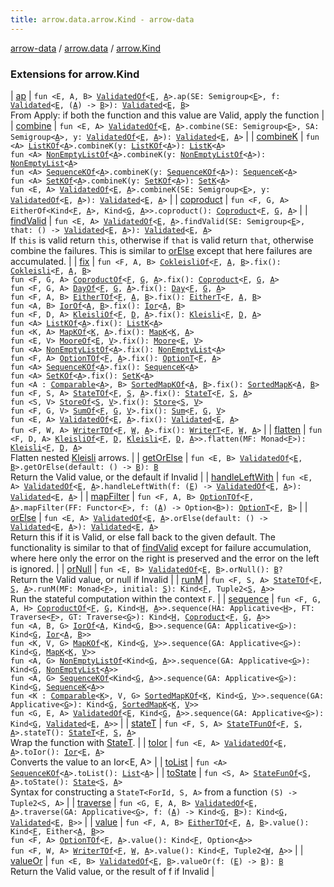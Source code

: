 ```yaml
---
title: arrow.data.arrow.Kind - arrow-data
---
```


[arrow-data](../../index.html) / [arrow.data](../index.html) / [arrow.Kind](./index.html)

### Extensions for arrow.Kind

| [ap](ap.html) | `fun <E, A, B> `[`ValidatedOf`](../-validated-of.html)`<`[`E`](ap.html#E)`, `[`A`](ap.html#A)`>.ap(SE: Semigroup<`[`E`](ap.html#E)`>, f: `[`Validated`](../-validated/index.html)`<`[`E`](ap.html#E)`, (`[`A`](ap.html#A)`) -> `[`B`](ap.html#B)`>): `[`Validated`](../-validated/index.html)`<`[`E`](ap.html#E)`, `[`B`](ap.html#B)`>`<br>From Apply: if both the function and this value are Valid, apply the function |
| [combine](combine.html) | `fun <E, A> `[`ValidatedOf`](../-validated-of.html)`<`[`E`](combine.html#E)`, `[`A`](combine.html#A)`>.combine(SE: Semigroup<`[`E`](combine.html#E)`>, SA: Semigroup<`[`A`](combine.html#A)`>, y: `[`ValidatedOf`](../-validated-of.html)`<`[`E`](combine.html#E)`, `[`A`](combine.html#A)`>): `[`Validated`](../-validated/index.html)`<`[`E`](combine.html#E)`, `[`A`](combine.html#A)`>` |
| [combineK](combine-k.html) | `fun <A> `[`ListKOf`](../-list-k-of.html)`<`[`A`](combine-k.html#A)`>.combineK(y: `[`ListKOf`](../-list-k-of.html)`<`[`A`](combine-k.html#A)`>): `[`ListK`](../-list-k/index.html)`<`[`A`](combine-k.html#A)`>`<br>`fun <A> `[`NonEmptyListOf`](../-non-empty-list-of.html)`<`[`A`](combine-k.html#A)`>.combineK(y: `[`NonEmptyListOf`](../-non-empty-list-of.html)`<`[`A`](combine-k.html#A)`>): `[`NonEmptyList`](../-non-empty-list/index.html)`<`[`A`](combine-k.html#A)`>`<br>`fun <A> `[`SequenceKOf`](../-sequence-k-of.html)`<`[`A`](combine-k.html#A)`>.combineK(y: `[`SequenceKOf`](../-sequence-k-of.html)`<`[`A`](combine-k.html#A)`>): `[`SequenceK`](../-sequence-k/index.html)`<`[`A`](combine-k.html#A)`>`<br>`fun <A> `[`SetKOf`](../-set-k-of.html)`<`[`A`](combine-k.html#A)`>.combineK(y: `[`SetKOf`](../-set-k-of.html)`<`[`A`](combine-k.html#A)`>): `[`SetK`](../-set-k/index.html)`<`[`A`](combine-k.html#A)`>`<br>`fun <E, A> `[`ValidatedOf`](../-validated-of.html)`<`[`E`](combine-k.html#E)`, `[`A`](combine-k.html#A)`>.combineK(SE: Semigroup<`[`E`](combine-k.html#E)`>, y: `[`ValidatedOf`](../-validated-of.html)`<`[`E`](combine-k.html#E)`, `[`A`](combine-k.html#A)`>): `[`Validated`](../-validated/index.html)`<`[`E`](combine-k.html#E)`, `[`A`](combine-k.html#A)`>` |
| [coproduct](coproduct.html) | `fun <F, G, A> EitherOf<Kind<`[`F`](coproduct.html#F)`, `[`A`](coproduct.html#A)`>, Kind<`[`G`](coproduct.html#G)`, `[`A`](coproduct.html#A)`>>.coproduct(): `[`Coproduct`](../-coproduct/index.html)`<`[`F`](coproduct.html#F)`, `[`G`](coproduct.html#G)`, `[`A`](coproduct.html#A)`>` |
| [findValid](find-valid.html) | `fun <E, A> `[`ValidatedOf`](../-validated-of.html)`<`[`E`](find-valid.html#E)`, `[`A`](find-valid.html#A)`>.findValid(SE: Semigroup<`[`E`](find-valid.html#E)`>, that: () -> `[`Validated`](../-validated/index.html)`<`[`E`](find-valid.html#E)`, `[`A`](find-valid.html#A)`>): `[`Validated`](../-validated/index.html)`<`[`E`](find-valid.html#E)`, `[`A`](find-valid.html#A)`>`<br>If `this` is valid return `this`, otherwise if `that` is valid return `that`, otherwise combine the failures. This is similar to [orElse](or-else.html) except that here failures are accumulated. |
| [fix](fix.html) | `fun <F, A, B> `[`CokleisliOf`](../-cokleisli-of.html)`<`[`F`](fix.html#F)`, `[`A`](fix.html#A)`, `[`B`](fix.html#B)`>.fix(): `[`Cokleisli`](../-cokleisli/index.html)`<`[`F`](fix.html#F)`, `[`A`](fix.html#A)`, `[`B`](fix.html#B)`>`<br>`fun <F, G, A> `[`CoproductOf`](../-coproduct-of.html)`<`[`F`](fix.html#F)`, `[`G`](fix.html#G)`, `[`A`](fix.html#A)`>.fix(): `[`Coproduct`](../-coproduct/index.html)`<`[`F`](fix.html#F)`, `[`G`](fix.html#G)`, `[`A`](fix.html#A)`>`<br>`fun <F, G, A> `[`DayOf`](../-day-of.html)`<`[`F`](fix.html#F)`, `[`G`](fix.html#G)`, `[`A`](fix.html#A)`>.fix(): `[`Day`](../-day/index.html)`<`[`F`](fix.html#F)`, `[`G`](fix.html#G)`, `[`A`](fix.html#A)`>`<br>`fun <F, A, B> `[`EitherTOf`](../-either-t-of.html)`<`[`F`](fix.html#F)`, `[`A`](fix.html#A)`, `[`B`](fix.html#B)`>.fix(): `[`EitherT`](../-either-t/index.html)`<`[`F`](fix.html#F)`, `[`A`](fix.html#A)`, `[`B`](fix.html#B)`>`<br>`fun <A, B> `[`IorOf`](../-ior-of.html)`<`[`A`](fix.html#A)`, `[`B`](fix.html#B)`>.fix(): `[`Ior`](../-ior/index.html)`<`[`A`](fix.html#A)`, `[`B`](fix.html#B)`>`<br>`fun <F, D, A> `[`KleisliOf`](../-kleisli-of.html)`<`[`F`](fix.html#F)`, `[`D`](fix.html#D)`, `[`A`](fix.html#A)`>.fix(): `[`Kleisli`](../-kleisli/index.html)`<`[`F`](fix.html#F)`, `[`D`](fix.html#D)`, `[`A`](fix.html#A)`>`<br>`fun <A> `[`ListKOf`](../-list-k-of.html)`<`[`A`](fix.html#A)`>.fix(): `[`ListK`](../-list-k/index.html)`<`[`A`](fix.html#A)`>`<br>`fun <K, A> `[`MapKOf`](../-map-k-of.html)`<`[`K`](fix.html#K)`, `[`A`](fix.html#A)`>.fix(): `[`MapK`](../-map-k/index.html)`<`[`K`](fix.html#K)`, `[`A`](fix.html#A)`>`<br>`fun <E, V> `[`MooreOf`](../-moore-of.html)`<`[`E`](fix.html#E)`, `[`V`](fix.html#V)`>.fix(): `[`Moore`](../-moore/index.html)`<`[`E`](fix.html#E)`, `[`V`](fix.html#V)`>`<br>`fun <A> `[`NonEmptyListOf`](../-non-empty-list-of.html)`<`[`A`](fix.html#A)`>.fix(): `[`NonEmptyList`](../-non-empty-list/index.html)`<`[`A`](fix.html#A)`>`<br>`fun <F, A> `[`OptionTOf`](../-option-t-of.html)`<`[`F`](fix.html#F)`, `[`A`](fix.html#A)`>.fix(): `[`OptionT`](../-option-t/index.html)`<`[`F`](fix.html#F)`, `[`A`](fix.html#A)`>`<br>`fun <A> `[`SequenceKOf`](../-sequence-k-of.html)`<`[`A`](fix.html#A)`>.fix(): `[`SequenceK`](../-sequence-k/index.html)`<`[`A`](fix.html#A)`>`<br>`fun <A> `[`SetKOf`](../-set-k-of.html)`<`[`A`](fix.html#A)`>.fix(): `[`SetK`](../-set-k/index.html)`<`[`A`](fix.html#A)`>`<br>`fun <A : `[`Comparable`](https://kotlinlang.org/api/latest/jvm/stdlib/kotlin/-comparable/index.html)`<`[`A`](fix.html#A)`>, B> `[`SortedMapKOf`](../-sorted-map-k-of.html)`<`[`A`](fix.html#A)`, `[`B`](fix.html#B)`>.fix(): `[`SortedMapK`](../-sorted-map-k/index.html)`<`[`A`](fix.html#A)`, `[`B`](fix.html#B)`>`<br>`fun <F, S, A> `[`StateTOf`](../-state-t-of.html)`<`[`F`](fix.html#F)`, `[`S`](fix.html#S)`, `[`A`](fix.html#A)`>.fix(): `[`StateT`](../-state-t/index.html)`<`[`F`](fix.html#F)`, `[`S`](fix.html#S)`, `[`A`](fix.html#A)`>`<br>`fun <S, V> `[`StoreOf`](../-store-of.html)`<`[`S`](fix.html#S)`, `[`V`](fix.html#V)`>.fix(): `[`Store`](../-store/index.html)`<`[`S`](fix.html#S)`, `[`V`](fix.html#V)`>`<br>`fun <F, G, V> `[`SumOf`](../-sum-of.html)`<`[`F`](fix.html#F)`, `[`G`](fix.html#G)`, `[`V`](fix.html#V)`>.fix(): `[`Sum`](../-sum/index.html)`<`[`F`](fix.html#F)`, `[`G`](fix.html#G)`, `[`V`](fix.html#V)`>`<br>`fun <E, A> `[`ValidatedOf`](../-validated-of.html)`<`[`E`](fix.html#E)`, `[`A`](fix.html#A)`>.fix(): `[`Validated`](../-validated/index.html)`<`[`E`](fix.html#E)`, `[`A`](fix.html#A)`>`<br>`fun <F, W, A> `[`WriterTOf`](../-writer-t-of.html)`<`[`F`](fix.html#F)`, `[`W`](fix.html#W)`, `[`A`](fix.html#A)`>.fix(): `[`WriterT`](../-writer-t/index.html)`<`[`F`](fix.html#F)`, `[`W`](fix.html#W)`, `[`A`](fix.html#A)`>` |
| [flatten](flatten.html) | `fun <F, D, A> `[`KleisliOf`](../-kleisli-of.html)`<`[`F`](flatten.html#F)`, `[`D`](flatten.html#D)`, `[`Kleisli`](../-kleisli/index.html)`<`[`F`](flatten.html#F)`, `[`D`](flatten.html#D)`, `[`A`](flatten.html#A)`>>.flatten(MF: Monad<`[`F`](flatten.html#F)`>): `[`Kleisli`](../-kleisli/index.html)`<`[`F`](flatten.html#F)`, `[`D`](flatten.html#D)`, `[`A`](flatten.html#A)`>`<br>Flatten nested [Kleisli](../-kleisli/index.html) arrows. |
| [getOrElse](get-or-else.html) | `fun <E, B> `[`ValidatedOf`](../-validated-of.html)`<`[`E`](get-or-else.html#E)`, `[`B`](get-or-else.html#B)`>.getOrElse(default: () -> `[`B`](get-or-else.html#B)`): `[`B`](get-or-else.html#B)<br>Return the Valid value, or the default if Invalid |
| [handleLeftWith](handle-left-with.html) | `fun <E, A> `[`ValidatedOf`](../-validated-of.html)`<`[`E`](handle-left-with.html#E)`, `[`A`](handle-left-with.html#A)`>.handleLeftWith(f: (`[`E`](handle-left-with.html#E)`) -> `[`ValidatedOf`](../-validated-of.html)`<`[`E`](handle-left-with.html#E)`, `[`A`](handle-left-with.html#A)`>): `[`Validated`](../-validated/index.html)`<`[`E`](handle-left-with.html#E)`, `[`A`](handle-left-with.html#A)`>` |
| [mapFilter](map-filter.html) | `fun <F, A, B> `[`OptionTOf`](../-option-t-of.html)`<`[`F`](map-filter.html#F)`, `[`A`](map-filter.html#A)`>.mapFilter(FF: Functor<`[`F`](map-filter.html#F)`>, f: (`[`A`](map-filter.html#A)`) -> Option<`[`B`](map-filter.html#B)`>): `[`OptionT`](../-option-t/index.html)`<`[`F`](map-filter.html#F)`, `[`B`](map-filter.html#B)`>` |
| [orElse](or-else.html) | `fun <E, A> `[`ValidatedOf`](../-validated-of.html)`<`[`E`](or-else.html#E)`, `[`A`](or-else.html#A)`>.orElse(default: () -> `[`Validated`](../-validated/index.html)`<`[`E`](or-else.html#E)`, `[`A`](or-else.html#A)`>): `[`Validated`](../-validated/index.html)`<`[`E`](or-else.html#E)`, `[`A`](or-else.html#A)`>`<br>Return this if it is Valid, or else fall back to the given default. The functionality is similar to that of [findValid](find-valid.html) except for failure accumulation, where here only the error on the right is preserved and the error on the left is ignored. |
| [orNull](or-null.html) | `fun <E, B> `[`ValidatedOf`](../-validated-of.html)`<`[`E`](or-null.html#E)`, `[`B`](or-null.html#B)`>.orNull(): `[`B`](or-null.html#B)`?`<br>Return the Valid value, or null if Invalid |
| [runM](run-m.html) | `fun <F, S, A> `[`StateTOf`](../-state-t-of.html)`<`[`F`](run-m.html#F)`, `[`S`](run-m.html#S)`, `[`A`](run-m.html#A)`>.runM(MF: Monad<`[`F`](run-m.html#F)`>, initial: `[`S`](run-m.html#S)`): Kind<`[`F`](run-m.html#F)`, Tuple2<`[`S`](run-m.html#S)`, `[`A`](run-m.html#A)`>>`<br>Run the stateful computation within the context `F`. |
| [sequence](sequence.html) | `fun <F, G, A, H> `[`CoproductOf`](../-coproduct-of.html)`<`[`F`](sequence.html#F)`, `[`G`](sequence.html#G)`, Kind<`[`H`](sequence.html#H)`, `[`A`](sequence.html#A)`>>.sequence(HA: Applicative<`[`H`](sequence.html#H)`>, FT: Traverse<`[`F`](sequence.html#F)`>, GT: Traverse<`[`G`](sequence.html#G)`>): Kind<`[`H`](sequence.html#H)`, `[`Coproduct`](../-coproduct/index.html)`<`[`F`](sequence.html#F)`, `[`G`](sequence.html#G)`, `[`A`](sequence.html#A)`>>`<br>`fun <A, B, G> `[`IorOf`](../-ior-of.html)`<`[`A`](sequence.html#A)`, Kind<`[`G`](sequence.html#G)`, `[`B`](sequence.html#B)`>>.sequence(GA: Applicative<`[`G`](sequence.html#G)`>): Kind<`[`G`](sequence.html#G)`, `[`Ior`](../-ior/index.html)`<`[`A`](sequence.html#A)`, `[`B`](sequence.html#B)`>>`<br>`fun <K, V, G> `[`MapKOf`](../-map-k-of.html)`<`[`K`](sequence.html#K)`, Kind<`[`G`](sequence.html#G)`, `[`V`](sequence.html#V)`>>.sequence(GA: Applicative<`[`G`](sequence.html#G)`>): Kind<`[`G`](sequence.html#G)`, `[`MapK`](../-map-k/index.html)`<`[`K`](sequence.html#K)`, `[`V`](sequence.html#V)`>>`<br>`fun <A, G> `[`NonEmptyListOf`](../-non-empty-list-of.html)`<Kind<`[`G`](sequence.html#G)`, `[`A`](sequence.html#A)`>>.sequence(GA: Applicative<`[`G`](sequence.html#G)`>): Kind<`[`G`](sequence.html#G)`, `[`NonEmptyList`](../-non-empty-list/index.html)`<`[`A`](sequence.html#A)`>>`<br>`fun <A, G> `[`SequenceKOf`](../-sequence-k-of.html)`<Kind<`[`G`](sequence.html#G)`, `[`A`](sequence.html#A)`>>.sequence(GA: Applicative<`[`G`](sequence.html#G)`>): Kind<`[`G`](sequence.html#G)`, `[`SequenceK`](../-sequence-k/index.html)`<`[`A`](sequence.html#A)`>>`<br>`fun <K : `[`Comparable`](https://kotlinlang.org/api/latest/jvm/stdlib/kotlin/-comparable/index.html)`<`[`K`](sequence.html#K)`>, V, G> `[`SortedMapKOf`](../-sorted-map-k-of.html)`<`[`K`](sequence.html#K)`, Kind<`[`G`](sequence.html#G)`, `[`V`](sequence.html#V)`>>.sequence(GA: Applicative<`[`G`](sequence.html#G)`>): Kind<`[`G`](sequence.html#G)`, `[`SortedMapK`](../-sorted-map-k/index.html)`<`[`K`](sequence.html#K)`, `[`V`](sequence.html#V)`>>`<br>`fun <G, E, A> `[`ValidatedOf`](../-validated-of.html)`<`[`E`](sequence.html#E)`, Kind<`[`G`](sequence.html#G)`, `[`A`](sequence.html#A)`>>.sequence(GA: Applicative<`[`G`](sequence.html#G)`>): Kind<`[`G`](sequence.html#G)`, `[`Validated`](../-validated/index.html)`<`[`E`](sequence.html#E)`, `[`A`](sequence.html#A)`>>` |
| [stateT](state-t.html) | `fun <F, S, A> `[`StateTFunOf`](../-state-t-fun-of.html)`<`[`F`](state-t.html#F)`, `[`S`](state-t.html#S)`, `[`A`](state-t.html#A)`>.stateT(): `[`StateT`](../-state-t/index.html)`<`[`F`](state-t.html#F)`, `[`S`](state-t.html#S)`, `[`A`](state-t.html#A)`>`<br>Wrap the function with [StateT](../-state-t/index.html). |
| [toIor](to-ior.html) | `fun <E, A> `[`ValidatedOf`](../-validated-of.html)`<`[`E`](to-ior.html#E)`, `[`A`](to-ior.html#A)`>.toIor(): `[`Ior`](../-ior/index.html)`<`[`E`](to-ior.html#E)`, `[`A`](to-ior.html#A)`>`<br>Converts the value to an Ior&lt;E, A&gt; |
| [toList](to-list.html) | `fun <A> `[`SequenceKOf`](../-sequence-k-of.html)`<`[`A`](to-list.html#A)`>.toList(): `[`List`](https://kotlinlang.org/api/latest/jvm/stdlib/kotlin.collections/-list/index.html)`<`[`A`](to-list.html#A)`>` |
| [toState](to-state.html) | `fun <S, A> `[`StateFunOf`](../-state-fun-of.html)`<`[`S`](to-state.html#S)`, `[`A`](to-state.html#A)`>.toState(): `[`State`](../-state.html)`<`[`S`](to-state.html#S)`, `[`A`](to-state.html#A)`>`<br>Syntax for constructing a `StateT<ForId, S, A>` from a function `(S) -> Tuple2<S, A>` |
| [traverse](traverse.html) | `fun <G, E, A, B> `[`ValidatedOf`](../-validated-of.html)`<`[`E`](traverse.html#E)`, `[`A`](traverse.html#A)`>.traverse(GA: Applicative<`[`G`](traverse.html#G)`>, f: (`[`A`](traverse.html#A)`) -> Kind<`[`G`](traverse.html#G)`, `[`B`](traverse.html#B)`>): Kind<`[`G`](traverse.html#G)`, `[`Validated`](../-validated/index.html)`<`[`E`](traverse.html#E)`, `[`B`](traverse.html#B)`>>` |
| [value](value.html) | `fun <F, A, B> `[`EitherTOf`](../-either-t-of.html)`<`[`F`](value.html#F)`, `[`A`](value.html#A)`, `[`B`](value.html#B)`>.value(): Kind<`[`F`](value.html#F)`, Either<`[`A`](value.html#A)`, `[`B`](value.html#B)`>>`<br>`fun <F, A> `[`OptionTOf`](../-option-t-of.html)`<`[`F`](value.html#F)`, `[`A`](value.html#A)`>.value(): Kind<`[`F`](value.html#F)`, Option<`[`A`](value.html#A)`>>`<br>`fun <F, W, A> `[`WriterTOf`](../-writer-t-of.html)`<`[`F`](value.html#F)`, `[`W`](value.html#W)`, `[`A`](value.html#A)`>.value(): Kind<`[`F`](value.html#F)`, Tuple2<`[`W`](value.html#W)`, `[`A`](value.html#A)`>>` |
| [valueOr](value-or.html) | `fun <E, B> `[`ValidatedOf`](../-validated-of.html)`<`[`E`](value-or.html#E)`, `[`B`](value-or.html#B)`>.valueOr(f: (`[`E`](value-or.html#E)`) -> `[`B`](value-or.html#B)`): `[`B`](value-or.html#B)<br>Return the Valid value, or the result of f if Invalid |

